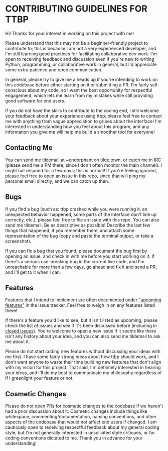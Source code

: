 # CONTRIBUTING GUIDELINES FOR TTBP

Hi! Thanks for your interest in working on this project with me!

Please understand that this may not be a beginner-friendly project to contribute
to; this is because I am not a very experienced developer, and I'm still
learning good practices for facilitating collaborative dev work. I'm open to
receiving feedback and discussion even if you're new to writing Python,
programming, or collaborative work in general, but I'd appreciate some extra
patience and open communication.

In general, please try to give me a heads up if you're intending to work on this
codebase before either starting on it or submitting a PR. I'm fairly
self-conscious about my code, so I want the best opportunity for respectful
engagement, which lets me learn from my mistakes while still providing good
software for end users.

If you do not have the skills to contribute to the coding end, I still welcome
your feedback about your experience using ttbp; please feel free to contact me
with anything from vague appreciation to gripes about the interface! I'm
interested in understanding how you feel about this program, and any information
you give me will help me build a smoother tool for everyone!

## Contacting Me

You can send me tildemail at ~endorphant on tilde.town, or catch me in IRC
(please send me a PM there, since I don't often monitor the main channel). I
might not respond for a few days; this is normal! If you're feeling ignored,
please feel free to open an issue in this repo, since that will ping my personal
email directly, and we can catch up then.

## Bugs

If you find a bug (such as: ttbp crashed while you were running it, an
unexpected behavior happened, some parts of the interface don't line up
correctly, etc.), please feel free to file an issue with this repo. You can also
send me tildemail. Be as descriptive as possible! Describe the last few things
that happened, if you remember them, and attach some representation of the bug
(copy and paste the terminal output, or take a screenshot).

If you can fix a bug that you found, please document the bug first by opening an
issue, and check in with me before you start working on it. If there's a serious
use-breaking bug in the current live code, and I'm unreachable for more than a
few days, go ahead and fix it and send a PR, and I'll get to it when I can.

## Features

Features that I intend to implement are often documented under ["upcoming
features"](https://github.com/modgethanc/ttbp/issues?q=is%3Aissue+is%3Aopen+label%3A"upcoming+features")
in the issue tracker. Feel free to weigh in on any features listed there!

If there's a feature you'd like to see, but it isn't listed as upcoming, please
check the list of issues and see if it's been discussed before (including in
[closed
issues](https://github.com/modgethanc/ttbp/issues?q=is%3Aissue+is%3Aclosed)).
You're welcome to open a new issue if it seems like there isn't any history
about your idea, and you can also send me tildemail to ask me about it.

Please do not start coding new features without discussing your ideas with me
first. I have some fairly strong ideas about how ttbp should work, and I don't
want anyone to waste their time building new features that don't align with my
vision for this project. That said, I'm definitely interested in hearing your
ideas, and I'll do my best to communicate my philosophy regardless of if I
greenlight your feature or not.

## Cosmetic Changes

Please do not open PRs for cosmetic changes to the codebase if we haven't had a
prior discussion about it. Cosmetic changes include things like whitespace,
commenting/documentation, naming conventions, and other aspects of the codebase
that would not affect end users if changed. I am cautiously open to receiving
respectful feedback about my general coding style, but I'm not generally
interested in unsolicited style critiques, or for coding conventions dictated to
me. Thank you in advance for your understanding!
